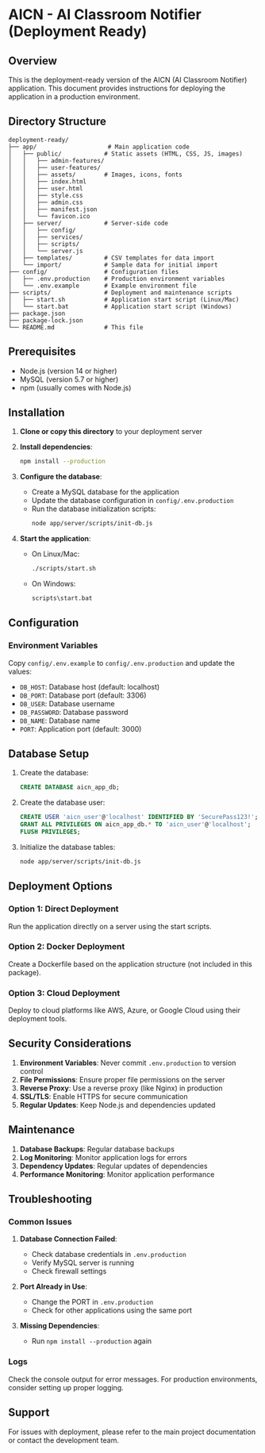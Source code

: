 # AICN - AI Classroom Notifier (Deployment Ready)

## Overview
This is the deployment-ready version of the AICN (AI Classroom Notifier) application. This document provides instructions for deploying the application in a production environment.

## Directory Structure
```
deployment-ready/
├── app/                    # Main application code
│   ├── public/            # Static assets (HTML, CSS, JS, images)
│   │   ├── admin-features/
│   │   ├── user-features/
│   │   ├── assets/        # Images, icons, fonts
│   │   ├── index.html
│   │   ├── user.html
│   │   ├── style.css
│   │   ├── admin.css
│   │   ├── manifest.json
│   │   └── favicon.ico
│   ├── server/            # Server-side code
│   │   ├── config/
│   │   ├── services/
│   │   ├── scripts/
│   │   └── server.js
│   ├── templates/         # CSV templates for data import
│   └── import/            # Sample data for initial import
├── config/                # Configuration files
│   ├── .env.production    # Production environment variables
│   └── .env.example       # Example environment file
├── scripts/               # Deployment and maintenance scripts
│   ├── start.sh           # Application start script (Linux/Mac)
│   └── start.bat          # Application start script (Windows)
├── package.json
├── package-lock.json
└── README.md              # This file
```

## Prerequisites
- Node.js (version 14 or higher)
- MySQL (version 5.7 or higher)
- npm (usually comes with Node.js)

## Installation

1. **Clone or copy this directory** to your deployment server

2. **Install dependencies**:
   ```bash
   npm install --production
   ```

3. **Configure the database**:
   - Create a MySQL database for the application
   - Update the database configuration in `config/.env.production`
   - Run the database initialization scripts:
     ```bash
     node app/server/scripts/init-db.js
     ```

4. **Start the application**:
   - On Linux/Mac:
     ```bash
     ./scripts/start.sh
     ```
   - On Windows:
     ```cmd
     scripts\start.bat
     ```

## Configuration

### Environment Variables
Copy `config/.env.example` to `config/.env.production` and update the values:
- `DB_HOST`: Database host (default: localhost)
- `DB_PORT`: Database port (default: 3306)
- `DB_USER`: Database username
- `DB_PASSWORD`: Database password
- `DB_NAME`: Database name
- `PORT`: Application port (default: 3000)

## Database Setup

1. Create the database:
   ```sql
   CREATE DATABASE aicn_app_db;
   ```

2. Create the database user:
   ```sql
   CREATE USER 'aicn_user'@'localhost' IDENTIFIED BY 'SecurePass123!';
   GRANT ALL PRIVILEGES ON aicn_app_db.* TO 'aicn_user'@'localhost';
   FLUSH PRIVILEGES;
   ```

3. Initialize the database tables:
   ```bash
   node app/server/scripts/init-db.js
   ```

## Deployment Options

### Option 1: Direct Deployment
Run the application directly on a server using the start scripts.

### Option 2: Docker Deployment
Create a Dockerfile based on the application structure (not included in this package).

### Option 3: Cloud Deployment
Deploy to cloud platforms like AWS, Azure, or Google Cloud using their deployment tools.

## Security Considerations

1. **Environment Variables**: Never commit `.env.production` to version control
2. **File Permissions**: Ensure proper file permissions on the server
3. **Reverse Proxy**: Use a reverse proxy (like Nginx) in production
4. **SSL/TLS**: Enable HTTPS for secure communication
5. **Regular Updates**: Keep Node.js and dependencies updated

## Maintenance

1. **Database Backups**: Regular database backups
2. **Log Monitoring**: Monitor application logs for errors
3. **Dependency Updates**: Regular updates of dependencies
4. **Performance Monitoring**: Monitor application performance

## Troubleshooting

### Common Issues

1. **Database Connection Failed**:
   - Check database credentials in `.env.production`
   - Verify MySQL server is running
   - Check firewall settings

2. **Port Already in Use**:
   - Change the PORT in `.env.production`
   - Check for other applications using the same port

3. **Missing Dependencies**:
   - Run `npm install --production` again

### Logs
Check the console output for error messages. For production environments, consider setting up proper logging.

## Support
For issues with deployment, please refer to the main project documentation or contact the development team.